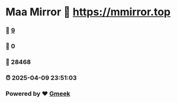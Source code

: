 # Maa Mirror :link: https://mmirror.top 
### :page_facing_up: [9](https://mmirror.top/tag.html) 
### :speech_balloon: 0 
### :hibiscus: 28468 
### :alarm_clock: 2025-04-09 23:51:03 
### Powered by :heart: [Gmeek](https://github.com/Meekdai/Gmeek)
